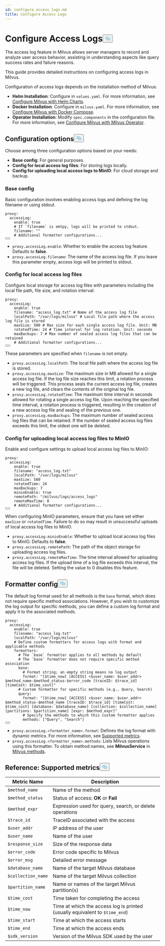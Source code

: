 ```yaml
---
id: configure_access_logs.md
title: Configure Access Logs
---
```

<h1 id="Configure-Access-Logs" class="common-anchor-header">Configure Access Logs<button data-href="#Configure-Access-Logs" class="anchor-icon" translate="no">
      <svg translate="no"
        aria-hidden="true"
        focusable="false"
        height="20"
        version="1.1"
        viewBox="0 0 16 16"
        width="16"
      >
        <path
          fill="#0092E4"
          fill-rule="evenodd"
          d="M4 9h1v1H4c-1.5 0-3-1.69-3-3.5S2.55 3 4 3h4c1.45 0 3 1.69 3 3.5 0 1.41-.91 2.72-2 3.25V8.59c.58-.45 1-1.27 1-2.09C10 5.22 8.98 4 8 4H4c-.98 0-2 1.22-2 2.5S3 9 4 9zm9-3h-1v1h1c1 0 2 1.22 2 2.5S13.98 12 13 12H9c-.98 0-2-1.22-2-2.5 0-.83.42-1.64 1-2.09V6.25c-1.09.53-2 1.84-2 3.25C6 11.31 7.55 13 9 13h4c1.45 0 3-1.69 3-3.5S14.5 6 13 6z"
        ></path>
      </svg>
    </button></h1><p>The access log feature in Milvus allows server managers to record and analyze user access behavior, assisting in understanding aspects like query success rates and failure reasons.</p>
<p>This guide provides detailed instructions on configuring access logs in Milvus.</p>
<p>Configuration of access logs depends on the installation method of Milvus:</p>
<ul>
<li><strong>Helm Installation</strong>: Configure in <code translate="no">values.yaml</code>. For more information, see <a href="/docs/configure-helm.md">Configure Milvus with Helm Charts</a>.</li>
<li><strong>Docker Installation</strong>: Configure in <code translate="no">milvus.yaml</code>. For more information, see <a href="/docs/configure-docker.md">Configure Milvus with Docker Compose</a>.</li>
<li><strong>Operator Installation</strong>: Modify <code translate="no">spec.components</code> in the configuration file. For more information, see <a href="/docs/configure_operator.md">Configure Milvus with Milvus Operator</a>.</li>
</ul>
<h2 id="Configuration-options" class="common-anchor-header">Configuration options<button data-href="#Configuration-options" class="anchor-icon" translate="no">
      <svg translate="no"
        aria-hidden="true"
        focusable="false"
        height="20"
        version="1.1"
        viewBox="0 0 16 16"
        width="16"
      >
        <path
          fill="#0092E4"
          fill-rule="evenodd"
          d="M4 9h1v1H4c-1.5 0-3-1.69-3-3.5S2.55 3 4 3h4c1.45 0 3 1.69 3 3.5 0 1.41-.91 2.72-2 3.25V8.59c.58-.45 1-1.27 1-2.09C10 5.22 8.98 4 8 4H4c-.98 0-2 1.22-2 2.5S3 9 4 9zm9-3h-1v1h1c1 0 2 1.22 2 2.5S13.98 12 13 12H9c-.98 0-2-1.22-2-2.5 0-.83.42-1.64 1-2.09V6.25c-1.09.53-2 1.84-2 3.25C6 11.31 7.55 13 9 13h4c1.45 0 3-1.69 3-3.5S14.5 6 13 6z"
        ></path>
      </svg>
    </button></h2><p>Choose among three configuration options based on your needs:</p>
<ul>
<li><strong>Base config</strong>: For general purposes.</li>
<li><strong>Config for local access log files</strong>: For storing logs locally.</li>
<li><strong>Config for uploading local access logs to MinIO</strong>: For cloud storage and backup.</li>
</ul>
<h3 id="Base-config" class="common-anchor-header">Base config</h3><p>Basic configuration involves enabling access logs and defining the log filename or using stdout.</p>
<pre><code translate="no" class="language-yaml">proxy:
  accessLog:
    <span class="hljs-built_in">enable</span>: <span class="hljs-literal">true</span>
    <span class="hljs-comment"># If `filename` is emtpy, logs will be printed to stdout.</span>
    filename: <span class="hljs-string">&quot;&quot;</span>
    <span class="hljs-comment"># Additional formatter configurations...</span>
<button class="copy-code-btn"></button></code></pre>
<ul>
<li><code translate="no">proxy.accessLog.enable</code>: Whether to enable the access log feature. Defaults to <strong>false</strong>.</li>
<li><code translate="no">proxy.accessLog.filename</code>: The name of the access log file. If you leave this parameter empty, access logs will be printed to stdout.</li>
</ul>
<h3 id="Config-for-local-access-log-files" class="common-anchor-header">Config for local access log files</h3><p>Configure local storage for access log files with parameters including the local file path, file size, and rotation interval:</p>
<pre><code translate="no" class="language-yaml">proxy:
  accessLog:
    enable: true
    filename: <span class="hljs-string">&quot;access_log.txt&quot;</span> <span class="hljs-comment"># Name of the access log file</span>
    localPath: <span class="hljs-string">&quot;/var/logs/milvus&quot;</span> <span class="hljs-comment"># Local file path where the access log file is stored</span>
    maxSize: <span class="hljs-number">500</span> <span class="hljs-comment"># Max size for each single access log file. Unit: MB</span>
    rotatedTime: <span class="hljs-number">24</span> <span class="hljs-comment"># Time interval for log rotation. Unit: seconds</span>
    maxBackups: <span class="hljs-number">7</span> <span class="hljs-comment"># Max number of sealed access log files that can be retained</span>
    <span class="hljs-comment"># Additional formatter configurations...</span>
<button class="copy-code-btn"></button></code></pre>
<p>These parameters are specified when <code translate="no">filename</code> is not empty.</p>
<ul>
<li><code translate="no">proxy.accessLog.localPath</code>: The local file path where the access log file is stored.</li>
<li><code translate="no">proxy.accessLog.maxSize</code>: The maximum size in MB allowed for a single access log file. If the log file size reaches this limit, a rotation process will be triggered. This process seals the current access log file, creates a new log file, and clears the contents of the original log file.</li>
<li><code translate="no">proxy.accessLog.rotatedTime</code>: The maximum time interval in seconds allowed for rotating a single access log file. Upon reaching the specified time interval, a rotation process is triggered, resulting in the creation of a new access log file and sealing of the previous one.</li>
<li><code translate="no">proxy.accessLog.maxBackups</code>: The maximum number of sealed access log files that can be retained. If the number of sealed access log files exceeds this limit, the oldest one will be deleted.</li>
</ul>
<h3 id="Config-for-uploading-local-access-log-files-to-MinIO" class="common-anchor-header">Config for uploading local access log files to MinIO</h3><p>Enable and configure settings to upload local access log files to MinIO:</p>
<pre><code translate="no" class="language-yaml">proxy:
  accessLog:
    <span class="hljs-built_in">enable</span>: <span class="hljs-literal">true</span>
    filename: <span class="hljs-string">&quot;access_log.txt&quot;</span>
    localPath: <span class="hljs-string">&quot;/var/logs/milvus&quot;</span>
    maxSize: 500
    rotatedTime: 24 
    maxBackups: 7
    minioEnable: <span class="hljs-literal">true</span>
    remotePath: <span class="hljs-string">&quot;/milvus/logs/access_logs&quot;</span>
    remoteMaxTime: 0
    <span class="hljs-comment"># Additional formatter configurations...</span>
<button class="copy-code-btn"></button></code></pre>
<p>When configuring MinIO parameters, ensure that you have set either <code translate="no">maxSize</code> or <code translate="no">rotatedTime</code>. Failure to do so may result in unsuccessful uploads of local access log files to MinIO.</p>
<ul>
<li><code translate="no">proxy.accessLog.minioEnable</code>: Whether to upload local access log files to MinIO. Defaults to <strong>false</strong>.</li>
<li><code translate="no">proxy.accessLog.remotePath</code>: The path of the object storage for uploading access log files.</li>
<li><code translate="no">proxy.accessLog.remoteMaxTime</code>: The time interval allowed for uploading access log files. If the upload time of a log file exceeds this interval, the file will be deleted. Setting the value to 0 disables this feature.</li>
</ul>
<h2 id="Formatter-config" class="common-anchor-header">Formatter config<button data-href="#Formatter-config" class="anchor-icon" translate="no">
      <svg translate="no"
        aria-hidden="true"
        focusable="false"
        height="20"
        version="1.1"
        viewBox="0 0 16 16"
        width="16"
      >
        <path
          fill="#0092E4"
          fill-rule="evenodd"
          d="M4 9h1v1H4c-1.5 0-3-1.69-3-3.5S2.55 3 4 3h4c1.45 0 3 1.69 3 3.5 0 1.41-.91 2.72-2 3.25V8.59c.58-.45 1-1.27 1-2.09C10 5.22 8.98 4 8 4H4c-.98 0-2 1.22-2 2.5S3 9 4 9zm9-3h-1v1h1c1 0 2 1.22 2 2.5S13.98 12 13 12H9c-.98 0-2-1.22-2-2.5 0-.83.42-1.64 1-2.09V6.25c-1.09.53-2 1.84-2 3.25C6 11.31 7.55 13 9 13h4c1.45 0 3-1.69 3-3.5S14.5 6 13 6z"
        ></path>
      </svg>
    </button></h2><p>The default log format used for all methods is the <code translate="no">base</code> format, which does not require specific method associations. However, if you wish to customize the log output for specific methods, you can define a custom log format and apply it to the associated methods.</p>
<pre><code translate="no" class="language-yaml">proxy:
  accessLog:
    <span class="hljs-built_in">enable</span>: <span class="hljs-literal">true</span>
    filename: <span class="hljs-string">&quot;access_log.txt&quot;</span>
    localPath: <span class="hljs-string">&quot;/var/logs/milvus&quot;</span>
    <span class="hljs-comment"># Define custom formatters for access logs with format and applicable methods</span>
    formatters:
      <span class="hljs-comment"># The `base` formatter applies to all methods by default</span>
      <span class="hljs-comment"># The `base` formatter does not require specific method association</span>
      base: 
        <span class="hljs-comment"># Format string; an empty string means no log output</span>
        format: <span class="hljs-string">&quot;[<span class="hljs-variable">$time_now</span>] [ACCESS] &lt;<span class="hljs-variable">$user_name</span>: <span class="hljs-variable">$user_addr</span>&gt; <span class="hljs-variable">$method_name</span>-<span class="hljs-variable">$method_status</span>-<span class="hljs-variable">$error_code</span> [traceID: <span class="hljs-variable">$trace_id</span>] [timeCost: <span class="hljs-variable">$time_cost</span>]&quot;</span>
      <span class="hljs-comment"># Custom formatter for specific methods (e.g., Query, Search)</span>
      query: 
        format: <span class="hljs-string">&quot;[<span class="hljs-variable">$time_now</span>] [ACCESS] &lt;<span class="hljs-variable">$user_name</span>: <span class="hljs-variable">$user_addr</span>&gt; <span class="hljs-variable">$method_status</span>-<span class="hljs-variable">$method_name</span> [traceID: <span class="hljs-variable">$trace_id</span>] [timeCost: <span class="hljs-variable">$time_cost</span>] [database: <span class="hljs-variable">$database_name</span>] [collection: <span class="hljs-variable">$collection_name</span>] [partitions: <span class="hljs-variable">$partition_name</span>] [expr: <span class="hljs-variable">$method_expr</span>]&quot;</span>
        <span class="hljs-comment"># Specify the methods to which this custom formatter applies</span>
        methods: [<span class="hljs-string">&quot;Query&quot;</span>, <span class="hljs-string">&quot;Search&quot;</span>]
<button class="copy-code-btn"></button></code></pre>
<ul>
<li><code translate="no">proxy.accessLog.&lt;formatter_name&gt;.format</code>: Defines the log format with dynamic metrics. For more information, see <a href="#reference-supported-metrics">Supported metrics</a>.</li>
<li><code translate="no">proxy.accessLog.&lt;formatter_name&gt;.methods</code>: Lists Milvus operations using this formatter. To obtain method names, see <strong>MilvusService</strong> in <a href="https://github.com/milvus-io/milvus-proto/blob/master/proto/milvus.proto">Milvus methods</a>.</li>
</ul>
<h2 id="Reference-Supported-metrics" class="common-anchor-header">Reference: Supported metrics<button data-href="#Reference-Supported-metrics" class="anchor-icon" translate="no">
      <svg translate="no"
        aria-hidden="true"
        focusable="false"
        height="20"
        version="1.1"
        viewBox="0 0 16 16"
        width="16"
      >
        <path
          fill="#0092E4"
          fill-rule="evenodd"
          d="M4 9h1v1H4c-1.5 0-3-1.69-3-3.5S2.55 3 4 3h4c1.45 0 3 1.69 3 3.5 0 1.41-.91 2.72-2 3.25V8.59c.58-.45 1-1.27 1-2.09C10 5.22 8.98 4 8 4H4c-.98 0-2 1.22-2 2.5S3 9 4 9zm9-3h-1v1h1c1 0 2 1.22 2 2.5S13.98 12 13 12H9c-.98 0-2-1.22-2-2.5 0-.83.42-1.64 1-2.09V6.25c-1.09.53-2 1.84-2 3.25C6 11.31 7.55 13 9 13h4c1.45 0 3-1.69 3-3.5S14.5 6 13 6z"
        ></path>
      </svg>
    </button></h2><table>
<thead>
<tr><th>Metric Name</th><th>Description</th></tr>
</thead>
<tbody>
<tr><td><code translate="no">$method_name</code></td><td>Name of the method</td></tr>
<tr><td><code translate="no">$method_status</code></td><td>Status of access: <strong>OK</strong> or <strong>Fail</strong></td></tr>
<tr><td><code translate="no">$method_expr</code></td><td>Expression used for query, search, or delete operations</td></tr>
<tr><td><code translate="no">$trace_id</code></td><td>TraceID associated with the access</td></tr>
<tr><td><code translate="no">$user_addr</code></td><td>IP address of the user</td></tr>
<tr><td><code translate="no">$user_name</code></td><td>Name of the user</td></tr>
<tr><td><code translate="no">$response_size</code></td><td>Size of the response data</td></tr>
<tr><td><code translate="no">$error_code</code></td><td>Error code specific to Milvus</td></tr>
<tr><td><code translate="no">$error_msg</code></td><td>Detailed error message</td></tr>
<tr><td><code translate="no">$database_name</code></td><td>Name of the target Milvus database</td></tr>
<tr><td><code translate="no">$collection_name</code></td><td>Name of the target Milvus collection</td></tr>
<tr><td><code translate="no">$partition_name</code></td><td>Name or names of the target Milvus partition(s)</td></tr>
<tr><td><code translate="no">$time_cost</code></td><td>Time taken for completing the access</td></tr>
<tr><td><code translate="no">$time_now</code></td><td>Time at which the access log is printed (usually equivalent to <code translate="no">$time_end</code>)</td></tr>
<tr><td><code translate="no">$time_start</code></td><td>Time at which the access starts</td></tr>
<tr><td><code translate="no">$time_end</code></td><td>Time at which the access ends</td></tr>
<tr><td><code translate="no">$sdk_version</code></td><td>Version of the Milvus SDK used by the user</td></tr>
</tbody>
</table>
